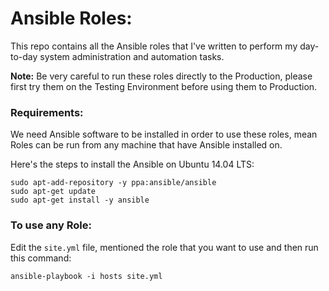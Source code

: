 Ansible Roles:
=============

 This repo contains all the Ansible roles that I've written to perform my day-to-day system administration and automation tasks.

 **Note:** Be very careful to run these roles directly to the Production, please first try them on the Testing Environment before using them to Production.

### Requirements:


We need Ansible software to be installed in order to use these roles, mean Roles can be run from any machine that have Ansible installed on.

Here's the steps to install the Ansible on Ubuntu 14.04 LTS:
```
sudo apt-add-repository -y ppa:ansible/ansible
sudo apt-get update
sudo apt-get install -y ansible
```

### To use any Role:

Edit the `site.yml` file, mentioned the role that you want to use and then run this command:
```
ansible-playbook -i hosts site.yml
```